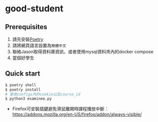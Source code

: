# good-student

## Prerequisites
1. 請先安裝[Poetry](https://python-poetry.org/docs/)
2. 請將網頁語言設置為`簡體中文`
3. 聯絡Jason取得資料庫資訊，或者使用mysql資料夾內的docker compose
4. 當個好學生


## Quick start
```bash
$ poetry shell
$ poetry install
# 更改configs內的cookie以及course_id
$ python3 examinee.py
```

- Firefox可安裝插鍵避免滑鼠離開時課程播放中斷： https://addons.mozilla.org/en-US/firefox/addon/always-visible/
